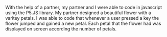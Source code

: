 With the help of a partner, my partner and I were able to code in javascript using the P5.JS library. 
My partner designed a beautiful flower with a varitey petals.
I was able to code that whenever a user pressed a key the flower jumped and gained a new petal.
Each petal that the flower had was displayed on screen according the number of petals.
